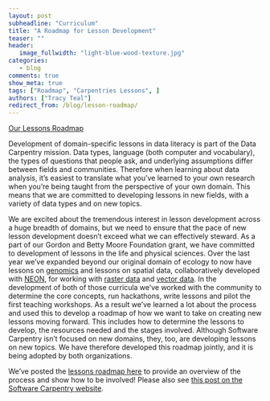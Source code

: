 ```yaml
---
layout: post
subheadline: "Curriculum"
title: "A Roadmap for Lesson Development"
teaser: ""
header:
   image_fullwidth: "light-blue-wood-texture.jpg"
categories:
   - blog
comments: true
show_meta: true
tags: ["Roadmap", "Carpentries Lessons", ]
authors: ["Tracy Teal"]
redirect_from: /blog/lesson-roadmap/
---
```


[Our Lessons Roadmap](http://www.datacarpentry.org/lessons-incubation/)

Development of domain-specific lessons in data literacy is part of the Data Carpentry mission. Data types, language (both computer and vocabulary), the types of questions that people ask, and underlying assumptions differ between fields and communities. Therefore when learning about data analysis, it’s easiest to translate what you’ve learned to your own research when you’re being taught from the perspective of your own domain. This means that we are committed to developing lessons in new fields, with a variety of data types and on new topics.

We are excited about the tremendous interest in lesson development across a huge breadth of domains, but we need to ensure that the pace of new lesson development doesn’t exceed what we can effectively steward. As a part of our Gordon and Betty Moore Foundation grant, we have committed to development of lessons in the life and physical sciences. Over the last year we’ve expanded beyond our original domain of ecology to now have lessons on [genomics](http://www.datacarpentry.org/genomics-workshop/) and lessons on spatial data, collaboratively developed with [NEON](http://www.neonscience.org), for working with [raster data](http://neondataskills.org/tutorial-series/raster-data-series/) and [vector data](http://neondataskills.org/tutorial-series/vector-data-series/). In the development of both of those curricula we’ve worked with the community to determine the core concepts, run hackathons, write lessons and pilot the first teaching workshops.  As a result we’ve learned a lot about the process and used this to develop a roadmap of how we want to take on creating new lessons moving forward. This includes how to determine the lessons to develop, the resources needed and the stages involved. Although Software Carpentry isn’t focused on new domains, they, too, are developing lessons on new topics. We have therefore developed this roadmap jointly, and it is being adopted by both organizations.

We’ve posted the [lessons roadmap here](http://www.datacarpentry.org/lessons-incubation/) to provide an overview of the process and show how to be involved!
Please also see [this post on the Software Carpentry website](http://software-carpentry.org/blog/2016/07/lesson-incubation.html).
